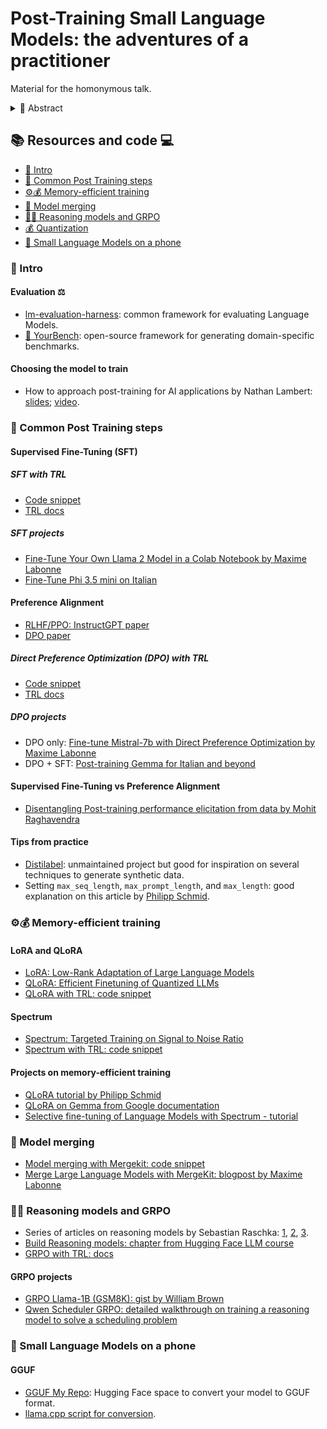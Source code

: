 # Post-Training Small Language Models: the adventures of a practitioner

Material for the homonymous talk.

<details><summary>📝 Abstract</summary>
In 2025, AI is still evolving rapidly. While closed LLMs are continuously improving, open Small Language Models are emerging as powerful alternatives for specific use cases, consuming only a fraction of the resources.

Working in AI engineering, I often find it refreshing to step away from orchestration and get hands-on with fine-tuning, customizing, and optimizing Small Models. In this talk, I'll share my journey working with Post-Training Small Language Models, full of joys, frustrations, and many lessons learned.

We'll see together:

- How generative Language Models are trained and how we can further customize them
- Tips for collecting and generating data for fine-tuning
- Instruction Fine-Tuning and Preference Tuning (DPO)
- Key training libraries, with a focus on Hugging Face TRL.
- Low-resource fine-tuning methods (QLoRA, Spectrum).
- A look at quantization and model merging.

By the end, you'll learn how to customize Small Language Models for your needs and potentially run them on your smartphone.

I'll also share practical examples from my experience improving open models for the Italian language.

<b>UPDATE</b>
This world changed a bit since when I proposed the talk, so I added a section about Reasoning models and GRPO!
</details>


## 📚 Resources and code ‍💻

- [🌱 Intro](#-intro)
- [👣 Common Post Training steps](#-common-post-training-steps)
- [⚙️💰 Memory-efficient training](#️-memory-efficient-training)
- [🧩 Model merging](#-model-merging)
- [🧠💭 Reasoning models and GRPO](#-reasoning-models-and-grpo)
- [💰 Quantization](#-quantization)
- [📱 Small Language Models on a phone](#-small-language-models-on-a-phone)

### 🌱 Intro

#### Evaluation ⚖️
- [lm-evaluation-harness](https://github.com/EleutherAI/lm-evaluation-harness): common framework for evaluating Language Models.
- [🤗 YourBench](https://github.com/huggingface/lm-bench): open-source framework for generating domain-specific benchmarks.

#### Choosing the model to train
- How to approach post-training for AI applications by Nathan Lambert: [slides](https://docs.google.com/presentation/d/1LWHbtz74GwKSGYZKyBVUtcyvp8lgYOi5EVpMnVDXBPs); [video](https://www.youtube.com/watch?v=grpc-Wyy-Zg).


### 👣 Common Post Training steps

#### Supervised Fine-Tuning (SFT)

##### SFT with TRL
- [Code snippet](./code_snippets/trl_sft.py)
- [TRL docs](https://huggingface.co/docs/trl/sft_trainer)

##### SFT projects
- [Fine-Tune Your Own Llama 2 Model in a Colab Notebook by Maxime Labonne](https://mlabonne.github.io/blog/posts/Fine_Tune_Your_Own_Llama_2_Model_in_a_Colab_Notebook.html)
- [Fine-Tune Phi 3.5 mini on Italian](https://huggingface.co/blog/anakin87/spectrum)

#### Preference Alignment
- [RLHF/PPO: InstructGPT paper](https://arxiv.org/abs/2203.02155)
- [DPO paper](https://arxiv.org/abs/2305.18290)

##### Direct Preference Optimization (DPO) with TRL
- [Code snippet](./code_snippets/trl_dpo.py)
- [TRL docs](https://huggingface.co/docs/trl/dpo_trainer)

##### DPO projects
- DPO only: [Fine-tune Mistral-7b with Direct Preference Optimization by Maxime Labonne](https://mlabonne.github.io/blog/posts/Fine_tune_Mistral_7b_with_DPO.html)
- DPO + SFT: [Post-training Gemma for Italian and beyond](http://kaggle.com/code/anakin87/post-training-gemma-for-italian-and-beyond)

#### Supervised Fine-Tuning vs Preference Alignment
- [Disentangling Post-training performance elicitation from data by Mohit Raghavendra](https://mohit-raghavendra.notion.site/Disentangling-Post-training-performance-elicitation-from-data-1a5db7f2a34480e18010d689a1f46f74)

#### Tips from practice
- [Distilabel](https://distilabel.argilla.io/): unmaintained project but good for inspiration on several techniques to generate synthetic data.
- Setting `max_seq_length`, `max_prompt_length`, and `max_length`: good explanation on this article by [Philipp Schmid](https://www.philschmid.de/dpo-align-llms-in-2024-with-trl).

### ⚙️💰 Memory-efficient training

#### LoRA and QLoRA
- [LoRA: Low-Rank Adaptation of Large Language Models](https://arxiv.org/abs/2106.09685)
- [QLoRA: Efficient Finetuning of Quantized LLMs](https://arxiv.org/abs/2305.14314)
- [QLoRA with TRL: code snippet](./code_snippets/trl_sft_qlora.py)

#### Spectrum
- [Spectrum: Targeted Training on Signal to Noise Ratio](https://arxiv.org/abs/2406.06623)
- [Spectrum with TRL: code snippet](./code_snippets/trl_sft_spectrum.py)

#### Projects on memory-efficient training
- [QLoRA tutorial by Philipp Schmid](https://www.philschmid.de/fine-tune-llms-in-2024-with-trl)
- [QLoRA on Gemma from Google documentation](https://ai.google.dev/gemma/docs/core/huggingface_text_finetune_qlora)
- [Selective fine-tuning of Language Models with Spectrum - tutorial](https://huggingface.co/blog/anakin87/spectrum)

### 🧩 Model merging
- [Model merging with Mergekit: code snippet](./code_snippets/model_merging.py)
- [Merge Large Language Models with MergeKit: blogpost by Maxime Labonne](https://mlabonne.github.io/blog/posts/2024-01-08_Merge_LLMs_with_mergekit.html)

### 🧠💭 Reasoning models and GRPO
- Series of articles on reasoning models by Sebastian Raschka: [1](https://sebastianraschka.com/blog/2025/understanding-reasoning-llms.html),
[2](https://sebastianraschka.com/blog/2025/first-look-at-reasoning-from-scratch.html), [3](https://sebastianraschka.com/blog/2025/the-state-of-reinforcement-learning-for-llm-reasoning.html).
- [Build Reasoning models: chapter from Hugging Face LLM course](https://huggingface.co/learn/llm-course/en/chapter12)
- [GRPO with TRL: docs](https://huggingface.co/docs/trl/grpo_trainer)

#### GRPO projects
- [GRPO Llama-1B (GSM8K): gist by William Brown](https://gist.github.com/willccbb/4676755236bb08cab5f4e54a0475d6fb)
- [Qwen Scheduler GRPO: detailed walkthrough on training a reasoning model to solve a scheduling problem](http://hf.co/blog/anakin87/qwen-scheduler-grpo)

### 📱 Small Language Models on a phone

#### GGUF
- [GGUF My Repo](http://hf.co/spaces/ggml-org/gguf-my-repo): Hugging Face space to convert your model to GGUF format.
- [llama.cpp script for conversion](github.com/ggml-org/llama.cpp/tree/master/tools/quantize).